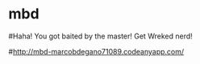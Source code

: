 # mbd
#Haha! You got baited by the master! Get Wreked nerd!

#http://mbd-marcobdegano71089.codeanyapp.com/